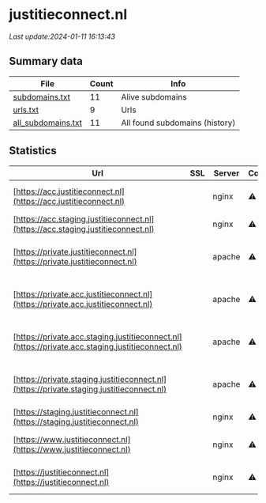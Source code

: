 # justitieconnect.nl
*Last update:2024-01-11 16:13:43*
## Summary data
| File       | Count | Info |
|------------|-------|------|
|[subdomains.txt](/data/justitieconnect/subdomains.txt)|11|Alive subdomains|
|[urls.txt](/data/justitieconnect/urls.txt)|9|Urls|
|[all_subdomains.txt](/data/justitieconnect/all_subdomains.txt)|11|All found subdomains (history)|
## Statistics
| Url | SSL | Server | Cookie | HSTS | CSP | XFO | XXP | RP | Tech |
|------------|-------|------|------|------|------|------|------|------|------|
|[https://acc.justitieconnect.nl](https://acc.justitieconnect.nl)| |nginx|:warning: |:white_check_mark: | |:white_check_mark: | |:white_check_mark: |Bootstrap HSTS Nginx|
|[https://acc.staging.justitieconnect.nl](https://acc.staging.justitieconnect.nl)| |nginx|:warning: | |:white_check_mark: | |:white_check_mark: |Bootstrap Nginx|
|[https://private.justitieconnect.nl](https://private.justitieconnect.nl)| |apache|:warning: |:white_check_mark: | |:white_check_mark: | |:white_check_mark: |Apache HTTP Server H...|
|[https://private.acc.justitieconnect.nl](https://private.acc.justitieconnect.nl)| |apache|:warning: |:white_check_mark: | |:white_check_mark: | |:white_check_mark: |Apache HTTP Server H...|
|[https://private.acc.staging.justitieconnect.nl](https://private.acc.staging.justitieconnect.nl)| |apache|:warning: |:white_check_mark: | |:white_check_mark: | |:white_check_mark: |Apache HTTP Server H...|
|[https://private.staging.justitieconnect.nl](https://private.staging.justitieconnect.nl)| |apache|:warning: |:white_check_mark: | |:white_check_mark: | |:white_check_mark: |Apache HTTP Server H...|
|[https://staging.justitieconnect.nl](https://staging.justitieconnect.nl)| |nginx|:warning: | |:white_check_mark: | |:white_check_mark: |Bootstrap Nginx|
|[https://www.justitieconnect.nl](https://www.justitieconnect.nl)| |nginx|:warning: |:white_check_mark: | |:white_check_mark: | |:white_check_mark: |Bootstrap HSTS Nginx|
|[https://justitieconnect.nl](https://justitieconnect.nl)| |nginx|:warning: |:white_check_mark: | |:white_check_mark: | |:white_check_mark: |Bootstrap HSTS Nginx|